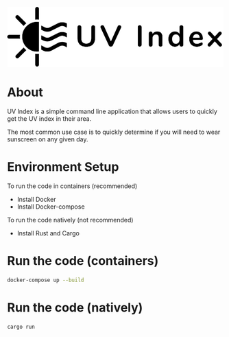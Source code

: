 ![UV Index Logo](./docs/uvindex-logo-with-text.svg)


# About
UV Index is a simple command line application that allows users to quickly get the UV index in their area.

The most common use case is to quickly determine if you will need to wear sunscreen on any given day.

# Environment Setup

To run the code in containers (recommended)
* Install Docker
* Install Docker-compose

To run the code natively (not recommended)
* Install Rust and Cargo

# Run the code (containers)
```bash
docker-compose up --build
```

# Run the code (natively)
```bash
cargo run
```
